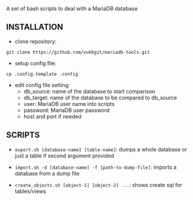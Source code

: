 A set of bash scripts to deal with a MariaDB database

## INSTALLATION ##

* clone repository:

`git clone https://github.com/vukbgit/mariadb-tools.git`

* setup config file:

`cp .config.template .config`

* edit config file setting:
	* db_source: name of the database to start comparison
	* db_target: name of the database to be compared to db_source
	* user: MariaDB user name into scripts
	* password: MariaDB user password
	* host and port if needed

## SCRIPTS ##

* `export.sh [database-name] [table-name]`: dumps a whole database or just a table if second argument provided

* `import.sh -d [database-name] -f [path-to-dump-file]`: imports a database from a dump file

* `create_objects.sh [object-1] [object-2] ...`: shows create sql for tables/views 

